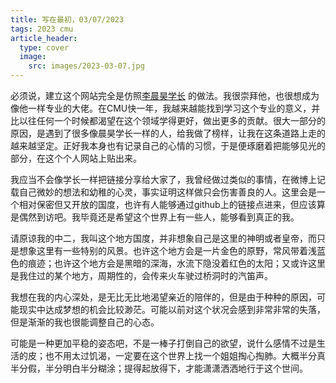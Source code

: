 ```yaml
---
title: 写在最初，03/07/2023
tags: 2023 cmu
article_header:
  type: cover
  image:
    src: images/2023-03-07.jpg
---
```


必须说，建立这个网站完全是仿照[李晨昊学长](https://mashplant.online/) 的做法。我很崇拜他，也很想成为像他一样专业的大佬。在CMU快一年，我越来越能找到学习这个专业的意义，并比以往任何一个时候都渴望在这个领域学得更好，做出更多的贡献。很大一部分的原因，是遇到了很多像晨昊学长一样的人，给我做了榜样，让我在这条道路上走的越来越坚定。正好我本身也有记录自己的心情的习惯，于是便琢磨着把能够见光的部分，在这个个人网站上贴出来。


<!--more-->

我应当不会像学长一样把链接分享给大家了，我曾经做过类似的事情，在微博上记载自己微妙的想法和幼稚的心灵，事实证明这样做只会伤害善良的人。这里会是一个相对保密但又开放的国度，也许有人能够通过github上的链接点进来，但应该算是偶然到访吧。我毕竟还是希望这个世界上有一些人，能够看到真正的我。


请原谅我的中二，我叫这个地方国度，并非想象自己是这里的神明或者皇帝，而只是想象这里有一些特别的风景。也许这个地方会是一片金色的原野，常风带着浅蓝色的痕迹；也许这个地方会是黑暗的深海，水流下隐没着红色的太阳；又或许这里是我住过的某个地方，周期性的，会传来火车驶过桥洞时的汽笛声。


我想在我的内心深处，是无比无比地渴望亲近的陪伴的，但是由于种种的原因，可能现实中达成梦想的机会比较渺茫。可能以前对这个状况会感到非常非常的失落，但是渐渐的我也很能调整自己的心态。


可能是一种更加平稳的姿态吧，不是一棒子打倒自己的欲望，说什么感情不过是生活的皮；也不用太过饥渴，一定要在这个世界上找一个姐姐掏心掏肺。大概半分真半分假，半分明白半分糊涂；提得起放得下，才能潇潇洒洒地行于这个世间。